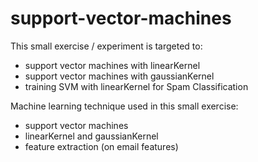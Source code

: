 # support-vector-machines

This small exercise / experiment is targeted to:
- support vector machines with linearKernel
- support vector machines with gaussianKernel
- training SVM with linearKernel for Spam Classification

Machine learning technique used in this small exercise: 
- support vector machines  
- linearKernel and gaussianKernel
- feature extraction (on email features)
